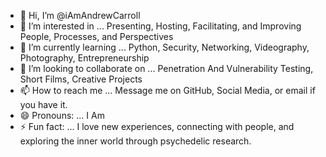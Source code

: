 - 👋 Hi, I’m @iAmAndrewCarroll
- 👀 I’m interested in ... Presenting, Hosting, Facilitating, and Improving People, Processes, and Perspectives
- 🌱 I’m currently learning ... Python, Security, Networking, Videography, Photography, Entrepreneurship
- 💞️ I’m looking to collaborate on ... Penetration And Vulnerability Testing, Short Films, Creative Projects
- 📫 How to reach me ... Message me on GitHub, Social Media, or email if you have it.
- 😄 Pronouns: ... I Am
- ⚡ Fun fact: ... I love new experiences, connecting with people, and exploring the inner world through psychedelic research.

<!---
iAmAndrewCarroll/iAmAndrewCarroll is a ✨ special ✨ repository because its `README.md` (this file) appears on your GitHub profile.
You can click the Preview link to take a look at your changes.
--->
